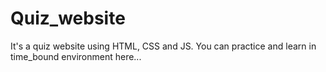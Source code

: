 # Quiz_website
It's a quiz website using HTML, CSS and JS.
You can practice and learn in time_bound environment here...
